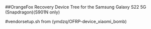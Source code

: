 ##OrangeFox Recovery Device Tree for the Samsung Galaxy S22 5G (Snapdragon)(S901N only)

#vendorsetup.sh from (ymdzq/OFRP-device_xiaomi_bomb)



